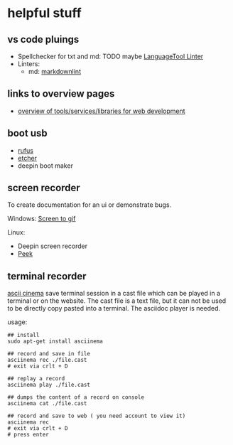 # helpful stuff

## vs code pluings

- Spellchecker for txt and md: TODO maybe [LanguageTool Linter](https://github.com/davidlday/vscode-languagetool-linter)  
- Linters:
    - md: [markdownlint](https://github.com/DavidAnson/vscode-markdownlint)

## links to overview pages

- [overview of tools/services/libraries for web development](https://dev.to/davidepacilio/50-free-tools-and-resources-to-create-awesome-user-interfaces-1c1b)

## boot usb

- [rufus](https://rufus.ie/)
- [etcher](https://www.balena.io/etcher/)
- deepin boot maker

## screen recorder

To create documentation for an ui or demonstrate bugs.

Windows: [Screen to gif](https://www.screentogif.com/)

Linux:

- Deepin screen recorder
- [Peek](https://github.com/phw/peek)

## terminal recorder

[ascii cinema](https://asciinema.org/) save terminal session in a cast file which can be played in a terminal or on the website. The cast file is a text file, but it can not be used to be directly copy pasted into a terminal. The asciidoc player is needed.

usage:

```
## install 
sudo apt-get install asciinema

## record and save in file
asciinema rec ./file.cast
# exit via crlt + D

## replay a record
asciinema play ./file.cast

## dumps the content of a record on console
asciinema cat ./file.cast

## record and save to web ( you need account to view it)
asciinema rec
# exit via crlt + D
# press enter
```